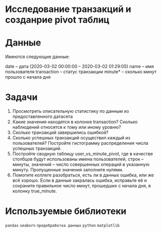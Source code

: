 # Исследование транзакций и созданрие pivot таблиц


# Данные

Имеются следующие данные:

date – дата (2020-03-02 00:00:00 – 2020-03-02 01:29:05)
name – имя пользователя
transaction – статус транзакции
minute* – сколько минут прошло с начала дня


# Задачи

1. Просмотреть описательную статистику по данным из предоставленного датасета
2. Какие значения находятся в колонке transaction? Сколько наблюдений относятся к тому или иному уровню? 
3. Сколько транзакций завершились ошибкой?
4. Сколько успешных транзакций осуществил каждый из пользователей? Постройте гистограмму распределения числа успешных транзакций.
5. Постройте сводную таблицу user_vs_minute_pivot, где в качестве столбцов будут использованы имена пользователей, строк – минуты, значений – число совершенных операций в указанную минуту. Пропущенные значения заполните нулями.
6. Помогите коллеге разобраться,  есть ли в данных ошибка, или же всё хорошо.
Если в данные закралась ошибка, исправьте её и сохраните правильное число минут, прошедших с начала дня, в колонку true_minute.
  
# Используемые библиотеки

 `pandas` `seaborn` `предобработка данных` `python` `matplotlib`
